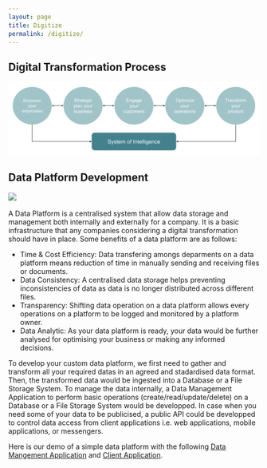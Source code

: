 ```yaml
---
layout: page
title: Digitize
permalink: /digitize/
---
```


## Digital Transformation Process
![](img/DT.png)

## Data Platform Development

<img src="https://docs.google.com/drawings/d/e/2PACX-1vSUMOm-Edbtx4lr82SmZ8LenvPsdBudDW0Z7658mKNtNBIRQW7kSrPbzcIKnIl8eWdSWebNzQTMc524/pub?w=1152&h=681">

A Data Platform is a centralised system that allow data storage and management both internally and externally for a company. It is a basic infrastructure that any companies considering a digital transformation should have in place. Some benefits of a data platform are as follows:
- Time & Cost Efficiency: Data transfering amongs deparments on a data platform means reduction of time in manually sending and receiving files or documents.
- Data Consistency: A centralised data storage helps preventing inconsistencies of data as data is no longer distributed across different files.
- Transparency: Shifting data operation on a data platform allows every operations on a platform to be logged and monitored by a platform owner.
- Data Analytic: As your data platform is ready, your data would be further analysed for optimising your business or making any informed decisions.

To develop your custom data platform, we first need to gather and transform all your required datas in an agreed and stadardised data format. Then, the transformed data would be ingested into a Database or a File Storage System. To manage the data internally, a Data Management Application to perform basic operations (create/read/update/delete) on a Database or a File Storage System would be developped. In case when you need some of your data to be publicised, a public API could be developped to control data access from client applications i.e. web applications, mobile applications, or messengers.

Here is our demo of a simple data platform with the following [Data Mangement Application](https://product-fastapi-demo.herokuapp.com/product_view) and [Client Application](https://fir-api-client-web.firebaseapp.com/).